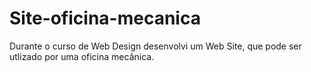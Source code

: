 # Site-oficina-mecanica
Durante o curso de Web Design desenvolvi um Web Site, que pode ser utlizado por uma oficina mecânica.
